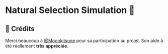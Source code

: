 # Natural Selection Simulation  👋
## 🍰 Crédits   
Merci beaucoup à [@Moonkitsune]([https://github.com/Moonkistune]) pour sa participation au projet. Son aide à été réellement  **très appréciée**.

        
